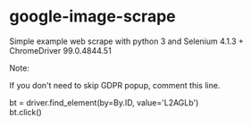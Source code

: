 # google-image-scrape
Simple example web scrape with python 3 and Selenium 4.1.3 + ChromeDriver 99.0.4844.51

Note: <br />

If you don't need to skip GDPR popup, comment this line. <br />

bt = driver.find_element(by=By.ID, value='L2AGLb') <br />
bt.click()
